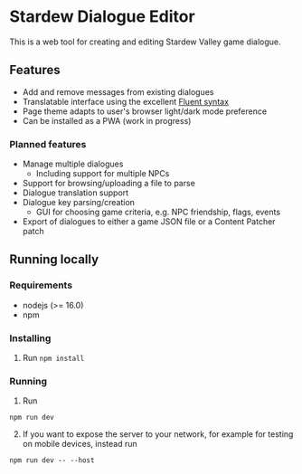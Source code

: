 # Stardew Dialogue Editor

This is a web tool for creating and editing Stardew Valley game dialogue.

## Features

* Add and remove messages from existing dialogues
* Translatable interface using the excellent [Fluent syntax](https://projectfluent.org/)
* Page theme adapts to user's browser light/dark mode preference
* Can be installed as a PWA (work in progress)

### Planned features

* Manage multiple dialogues
    * Including support for multiple NPCs
* Support for browsing/uploading a file to parse
* Dialogue translation support
* Dialogue key parsing/creation
    * GUI for choosing game criteria, e.g. NPC friendship, flags, events
* Export of dialogues to either a game JSON file or a Content Patcher patch

## Running locally
### Requirements
* nodejs (>= 16.0)
* npm

### Installing
1. Run `npm install`

### Running
1. Run

```npm run dev```

2. If you want to expose the server to your network, for example for testing on mobile devices, instead run

```npm run dev -- --host```